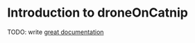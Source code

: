 # Introduction to droneOnCatnip

TODO: write [great documentation](http://jacobian.org/writing/great-documentation/what-to-write/)
